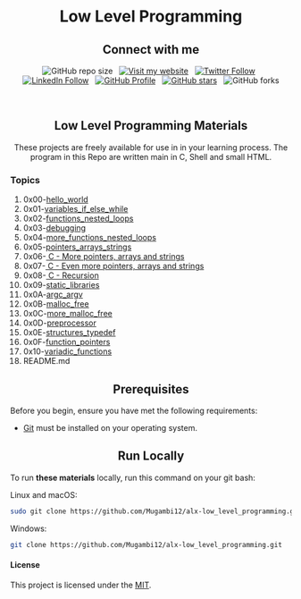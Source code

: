 <h1 align="center">Low Level Programming</h1>
<h2 align="center">Connect with me</h2>

<div align="center">

  ![GitHub repo size](https://img.shields.io/github/repo-size/Mugambi12/alx-low_level_programming) &nbsp;
  [![Visit my website](https://img.shields.io/badge/Visit%20my%20website-Here-lightblue)](https://silasmugambi.pages.dev) &nbsp;
  [![Twitter Follow](https://img.shields.io/twitter/follow/Twitter?style=social)](https://twitter.com/intent/follow?screen_name=mugambimungiria) &nbsp;
  [![LinkedIn Follow](https://img.shields.io/badge/LinkedIn-Follow-blue)](https://www.linkedin.com/in/silasmugambi/) &nbsp;
  [![GitHub Profile](https://img.shields.io/github/followers/Mugambi12?style=social)](https://github.com/Mugambi12) &nbsp;
  [![GitHub stars](https://img.shields.io/github/stars/Mugambi12/alx-low_level_programming?style=social)](https://github.com/Mugambi12/alx-low_level_programming) &nbsp;
  ![GitHub forks](https://img.shields.io/github/forks/Mugambi12/alx-low_level_programming?style=social)

<br/>

  <h2 align="center">Low Level Programming Materials</h2>

  <p text-align="justify">These projects are freely available for use in in your learning process. The program in this Repo are written main in C, Shell and small HTML.</p>
  
  
<h3 align="left">Topics</h3>
    
 <ol align="left">
  <li>0x00-<a href="https://github.com/Mugambi12/alx-low_level_programming/tree/master/0x00-hello_world">hello_world</a></li>
    <li>0x01-<a href="https://github.com/Mugambi12/alx-low_level_programming/tree/master/0x01-variables_if_else_while">variables_if_else_while</a></li>
    <li>0x02-<a href="https://github.com/Mugambi12/alx-low_level_programming/tree/master/0x02-functions_nested_loops">functions_nested_loops</a></li>
    <li>0x03-<a href="https://github.com/Mugambi12/alx-low_level_programming/tree/master/0x03-debugging">debugging</a></li>
    <li>0x04-<a href="https://github.com/Mugambi12/alx-low_level_programming/tree/master/0x04-more_functions_nested_loops">more_functions_nested_loops</a></li>
    <li>0x05-<a href="https://github.com/Mugambi12/alx-low_level_programming/tree/master/0x05-pointers_arrays_strings">pointers_arrays_strings</a></li>
    <li>0x06-<a href="https://github.com/Mugambi12/alx-low_level_programming/tree/master/0x06-pointers_arrays_strings"> C - More pointers, arrays and strings</a></li>
    <li>0x07-<a href="https://github.com/Mugambi12/alx-low_level_programming/tree/master/0x07-pointers_arrays_strings"> C - Even more pointers, arrays and strings</a>
    <li>0x08-<a href="https://github.com/Mugambi12/alx-low_level_programming/tree/master/0x08-recursion"> C - Recursion</a></li>
    <li>0x09-<a href="https://github.com/Mugambi12/alx-low_level_programming/tree/master/0x09-static_libraries">static_libraries</a></li>
    <li>0x0A-<a href="https://github.com/Mugambi12/alx-low_level_programming/tree/master/0x0A-argc_argv">argc_argv</a></li>
    <li>0x0B-<a href="https://github.com/Mugambi12/alx-low_level_programming/tree/master/0x0B-malloc_free">malloc_free</a></li>
    <li>0x0C-<a href="https://github.com/Mugambi12/alx-low_level_programming/tree/master/0x0C-more_malloc_free">more_malloc_free</a>
    <li>0x0D-<a href="https://github.com/Mugambi12/alx-low_level_programming/tree/master/0x0D-preprocessor">preprocessor</a></li>
    <li>0x0E-<a href="https://github.com/Mugambi12/alx-low_level_programming/tree/master/0x0E-structures_typedef">structures_typedef</a></li>
    <li>0x0F-<a href="https://github.com/Mugambi12/alx-low_level_programming/tree/master/0x0F-function_pointers">function_pointers</a>
    <li>0x10-<a href="https://github.com/Mugambi12/alx-low_level_programming/tree/master/0x10-variadic_functions">variadic_functions</a></li>
    <li>README.md<a href="https://github.com/Mugambi12/alx-low_level_programming/blob/master/README.md"></a></li>
</ol>
  
</div>


<h2 align="center">Prerequisites</h2>

Before you begin, ensure you have met the following requirements:

* [Git](https://git-scm.com/downloads "Download Git") must be installed on your operating system.




<h2 align="center">Run Locally</h2>

To run **these materials** locally, run this command on your git bash:

Linux and macOS:

```bash
sudo git clone https://github.com/Mugambi12/alx-low_level_programming.git
```

Windows:

```bash
git clone https://github.com/Mugambi12/alx-low_level_programming.git
```


#### License

  <p>This project is licensed under the <a href="https://choosealicense.com/licenses/mit/">MIT</a>.</p>
